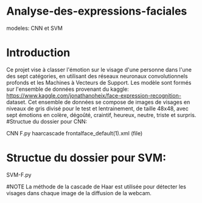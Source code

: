 # Analyse-des-expressions-faciales
modeles: CNN et SVM

# Introduction
Ce projet vise à classer l'émotion sur le visage d'une personne dans l'une des sept catégories, en utilisant des réseaux neuronaux convolutionnels profonds et les Machines à Vecteurs de Support. Les modèle sont formés sur l'ensemble de données provenant du kaggle: https://www.kaggle.com/jonathanoheix/face-expression-recognition- dataset. Cet ensemble de données se compose de images de visages en niveaux de gris divisé pour le test et lentrainement, de taille 48x48, avec sept émotions en colère, dégoûté, craintif, heureux, neutre, triste et surpris.
#Structue du dossier pour CNN:

CNN F.py
haarcascade frontalface_default(1).xml (file)

# Structue du dossier pour SVM:
SVM-F.py

#NOTE
La méthode de la cascade de Haar est utilisée pour détecter les visages dans chaque image de la diffusion de la webcam.
